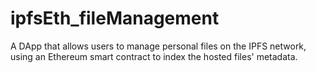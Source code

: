 # ipfsEth_fileManagement
A DApp that allows users to manage personal files on the IPFS network, using an Ethereum smart contract to index the hosted files' metadata.
